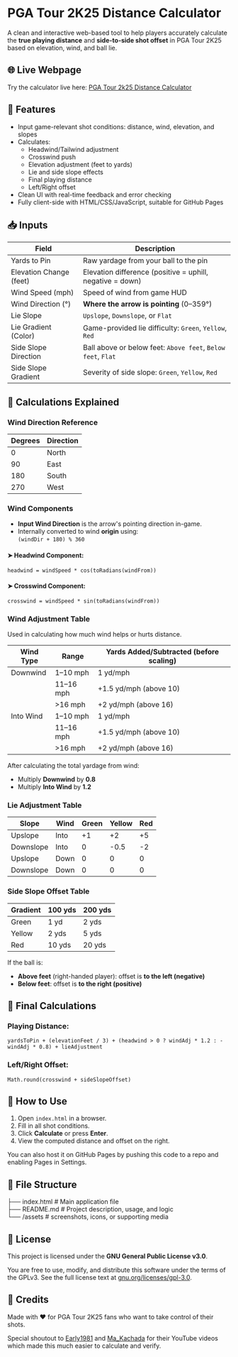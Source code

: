 # PGA Tour 2K25 Distance Calculator

A clean and interactive web-based tool to help players accurately calculate the **true playing distance** and **side-to-side shot offset** in PGA Tour 2K25 based on elevation, wind, and ball lie.

## 🌐 Live Webpage

Try the calculator live here: [PGA Tour 2k25 Distance Calculator](https://sites.google.com/view/mtndewme5-pga-2k25-calculator/main)


## 🎯 Features

- Input game-relevant shot conditions: distance, wind, elevation, and slopes
- Calculates:
  - Headwind/Tailwind adjustment
  - Crosswind push
  - Elevation adjustment (feet to yards)
  - Lie and side slope effects
  - Final playing distance
  - Left/Right offset
- Clean UI with real-time feedback and error checking
- Fully client-side with HTML/CSS/JavaScript, suitable for GitHub Pages

## 📥 Inputs

| Field                    | Description                                              |
|-------------------------|----------------------------------------------------------|
| Yards to Pin            | Raw yardage from your ball to the pin                    |
| Elevation Change (feet) | Elevation difference (positive = uphill, negative = down)|
| Wind Speed (mph)        | Speed of wind from game HUD                              |
| Wind Direction (°)      | **Where the arrow is pointing** (0–359°)                 |
| Lie Slope               | `Upslope`, `Downslope`, or `Flat`                        |
| Lie Gradient (Color)    | Game-provided lie difficulty: `Green`, `Yellow`, `Red`   |
| Side Slope Direction    | Ball above or below feet: `Above feet`, `Below feet`, `Flat` |
| Side Slope Gradient     | Severity of side slope: `Green`, `Yellow`, `Red`         |

## 🧮 Calculations Explained

### Wind Direction Reference

| Degrees | Direction |
|---------|-----------|
| 0       | North     |
| 90      | East      |
| 180     | South     |
| 270     | West      |

### Wind Components

- **Input Wind Direction** is the arrow's pointing direction in-game.
- Internally converted to wind **origin** using:  
  `(windDir + 180) % 360`

#### ➤ Headwind Component:
`headwind = windSpeed * cos(toRadians(windFrom))`

#### ➤ Crosswind Component:
`crosswind = windSpeed * sin(toRadians(windFrom))`

### Wind Adjustment Table

Used in calculating how much wind helps or hurts distance.

| Wind Type   | Range        | Yards Added/Subtracted (before scaling) |
|-------------|--------------|------------------------------------------|
| Downwind    | 1–10 mph     | 1 yd/mph                                 |
|             | 11–16 mph    | +1.5 yd/mph (above 10)                   |
|             | >16 mph      | +2 yd/mph (above 16)                     |
| Into Wind   | 1–10 mph     | 1 yd/mph                                 |
|             | 11–16 mph    | +1.5 yd/mph (above 10)                   |
|             | >16 mph      | +2 yd/mph (above 16)                     |

After calculating the total yardage from wind:

- Multiply **Downwind** by **0.8**
- Multiply **Into Wind** by **1.2**

### Lie Adjustment Table

| Slope     | Wind | Green | Yellow | Red  |
|-----------|------|--------|--------|------|
| Upslope   | Into | +1     | +2     | +5   |
| Downslope | Into | 0      | -0.5   | -2   |
| Upslope   | Down | 0      | 0      | 0    |
| Downslope | Down | 0      | 0      | 0    |

### Side Slope Offset Table

| Gradient | 100 yds | 200 yds |
|----------|---------|---------|
| Green    | 1 yd    | 2 yds   |
| Yellow   | 2 yds   | 5 yds   |
| Red      | 10 yds  | 20 yds  |

If the ball is:
- **Above feet** (right-handed player): offset is **to the left (negative)**
- **Below feet**: offset is **to the right (positive)**

## 🧾 Final Calculations

### Playing Distance:
`yardsToPin + (elevationFeet / 3) + (headwind > 0 ? windAdj * 1.2 : -windAdj * 0.8) + lieAdjustment`

### Left/Right Offset:
`Math.round(crosswind + sideSlopeOffset)`

## 🚀 How to Use

1. Open `index.html` in a browser.
2. Fill in all shot conditions.
3. Click **Calculate** or press **Enter**.
4. View the computed distance and offset on the right.

You can also host it on GitHub Pages by pushing this code to a repo and enabling Pages in Settings.

## 📁 File Structure

├── index.html # Main application file <br>
├── README.md # Project description, usage, and logic <br>
└── /assets # screenshots, icons, or supporting media

## 📘 License

This project is licensed under the **GNU General Public License v3.0**.

You are free to use, modify, and distribute this software under the terms of the GPLv3. See the full license text at [gnu.org/licenses/gpl-3.0](https://www.gnu.org/licenses/gpl-3.0.html).


## 🙌 Credits

Made with ❤️ for PGA Tour 2K25 fans who want to take control of their shots.

Special shoutout to [Early1981](https://www.youtube.com/watch?v=neM23bmX3f8&t=1s) and [Ma_Kachada](https://www.youtube.com/watch?v=MTUrDbW_5DA&t=5s) for their YouTube videos which made this much easier to calculate and verify.
